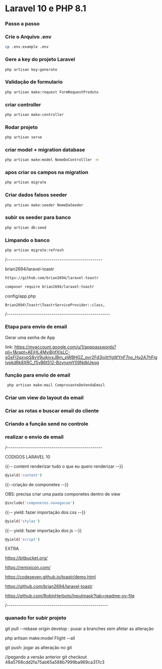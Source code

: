 
# Laravel 10 e PHP 8.1

### Passo a passo

### Crie o Arquivo .env

```sh
cp .env.example .env
```

### Gere a key do projeto Laravel

```sh
php artisan key:generate
```

### Validação de formulario
```sh
php artisan make:request FormRequestProduto
```

### criar controller

```sh
php artisan make:controller

```
### Rodar projeto

```sh
php artisan serve
```

### criar model + migration database

```sh
php artisan make:model NomeDoControlller -m
```

### apos criar os campos na migration
```sh
php artisan migrate
```

### Criar dados falsos seeder
```sh
php artisan make:seeder NomeDaSeeder
```

### subir os seeder para banco
```sh
php artisan db:seed
```


### Limpando o banco
```sh
php artisan migrate:refresh
 ```

/-------------------------------------------------

brian2694/laravel-toastr

```sh
https://github.com/brian2694/laravel-toastr
```

```sh
composer require brian2694/laravel-toastr
```

config/app.php

```sh
Brian2694\Toastr\ToastrServiceProvider::class,
```

/-----------------------------------------------------

### Etapa para envio de email

Gerar uma senha de App 

link: https://myaccount.google.com/u/1/apppasswords?pli=1&rapt=AEjHL4MyiBnfXlsLC-sGsFI2qxvpS8vV9uikivxJBm_pWBHGZ_pvr2Fd3ivlitYgWYnF7no_Hu2A7hFiglvpkdRk8XRC_f5vB6t512-BzynxmY09NdkUeog

 ### função para envio de email

```sh
 php artisan make:mail ComprovanteDeVendaEmail
 ```
### Criar um view do layout do email

 ### Criar as rotas e buscar email do cliente

 ### Criando a função send no controle

 ### realizar o envio de email




/-------------------------------------------------


CODIGOS LARAVEL 10

 {{-- content renderizar tudo o que eu  quero renderizar --}}

 ```sh
 @yield('content')
``` 
 {{--criação de componetes --}}

 OBS: precisa criar uma pasta componetes dentro de view

 ```sh
 @include('componetes.navegacao')  
``` 
{{-- yield: fazer importação dos css --}}

```sh
@yield('styles') 
``` 
 {{-- yield: fazer importação dos js --}}
 
 ```sh
@yield('script') 
``` 

EXTRA

https://bitbucket.org/

https://remixicon.com/

https://codeseven.github.io/toastr/demo.html

https://github.com/brian2694/laravel-toastr

https://github.com/RobinHerbots/Inputmask?tab=readme-ov-file

/----------------------------------------------------

### quanado for subir projeto

git pull --rebase origin develop : puxar a branches sem afetar as alteração

php artisan make:model Flight --all

git push: jogar as alteração no git

//pegando a versão anterior git checkout 48a5768cdd2fa75ab65a588b7999ba969ca317c3